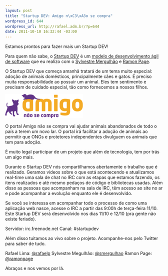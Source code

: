 ```yaml
--- 
layout: post
title: "Startup DEV: Amigo n\xC3\xA3o se compra"
wordpress_id: 644
wordpress_url: http://rafael.adm.br/?p=644
date: 2011-10-10 16:32:44 -03:00
---
```

Estamos prontos para fazer mais um Startup DEV!

Para quem não sabe, o <a href="http://startupdev.com.br">Startup DEV</a> é um <a href="http://startupdev.com.br/">modelo de desenvolvimento ágil de software</a> que eu realizo com o <a href="http://mergulhao.info/">Sylvestre Mergulhão</a> e <a href="http://ramonpage.com/">Ramon Page</a>.

O Startup DEV que começa amanhã tratará de um tema muito especial: adoção de animais domésticos, principalmente cães e gatos. É preciso muita responsabilidade ao possuir um animal. Eles tem sentimento e precisam de cuidado especial, tão como fornecemos a nossos filhos.

<a href="http://www.amigonaosecompra.com.br/"><img src="/wp-content/uploads/2011/10/logomarca-amigonaosecompra.png" alt="" title="logomarca-amigonaosecompra" width="248" height="77" class="aligncenter size-full wp-image-646" border="0" style="border: 0" /></a>

O portal Amigo não se compra vai ajudar animais abandonados de todo o país a terem um novo lar. O portal irá facilitar a adoção de animais ao permitir que ONGs e protetores independentes divulguem os animais que tem para adoção.

É muito legal participar de um projeto que além de tecnologia, tem por trás um algo mais.

Durante o Startup DEV nós compartilhamos abertamente o trabalho que é realizado. Geramos vídeos sobre o que está acontecendo e atualizamos real-time uma sala de chat no IRC com as etapas que estamos fazendo, os itens realizados e até mesmo pedaços de código e bibliotecas usadas. Além disso as pessoas que acompanham na sala de IRC, têm acesso ao site no ar e pode acompanhar a evolução enquanto ele é desenvolvido.

Se você se interessa em acompanhar todo o processo de como uma aplicação web nasce, acesse o IRC a partir das 9:00h de terça-feira 11/10. Este Startup DEV será desenvolvido nos dias 11/10 e 12/10 (pra gente não existe feriado).

Servidor: irc.freenode.net
Canal: #startupdev

Além disso tuitamos ao vivo sobre o projeto. Acompanhe-nos pelo Twitter para saber de tudo.

Rafael Lima: <a href="http://twitter.com/rafaelp">@rafaelp</a>
Sylvestre Megulhão: <a href="http://twitter.com/smergulhao">@smergulhao</a>
Ramon Page: <a href="http://twitter.com/ramonpage">@ramonpage</a>

Abraços e nos vemos por lá.
